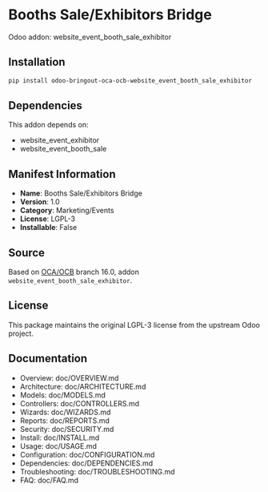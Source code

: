# Booths Sale/Exhibitors Bridge

Odoo addon: website_event_booth_sale_exhibitor

## Installation

```bash
pip install odoo-bringout-oca-ocb-website_event_booth_sale_exhibitor
```

## Dependencies

This addon depends on:
- website_event_exhibitor
- website_event_booth_sale

## Manifest Information

- **Name**: Booths Sale/Exhibitors Bridge
- **Version**: 1.0
- **Category**: Marketing/Events
- **License**: LGPL-3
- **Installable**: False

## Source

Based on [OCA/OCB](https://github.com/OCA/OCB) branch 16.0, addon `website_event_booth_sale_exhibitor`.

## License

This package maintains the original LGPL-3 license from the upstream Odoo project.

## Documentation

- Overview: doc/OVERVIEW.md
- Architecture: doc/ARCHITECTURE.md
- Models: doc/MODELS.md
- Controllers: doc/CONTROLLERS.md
- Wizards: doc/WIZARDS.md
- Reports: doc/REPORTS.md
- Security: doc/SECURITY.md
- Install: doc/INSTALL.md
- Usage: doc/USAGE.md
- Configuration: doc/CONFIGURATION.md
- Dependencies: doc/DEPENDENCIES.md
- Troubleshooting: doc/TROUBLESHOOTING.md
- FAQ: doc/FAQ.md

